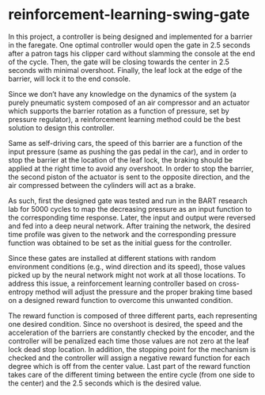 # reinforcement-learning-swing-gate

In this project, a controller is being designed and implemented for a barrier in the faregate. One optimal controller would open the gate in 2.5 seconds after a patron tags his clipper card without slamming the console at the end of the cycle. Then, the gate will be closing towards the center in 2.5 seconds with minimal overshoot. Finally, the leaf lock at the edge of the barrier, will lock it to the end console. 

Since we don’t have any knowledge on the dynamics of the system (a purely pneumatic system composed of an air compressor and an actuator which supports the barrier rotation as a function of pressure, set by pressure regulator), a reinforcement learning method could be the best solution to design this controller.

Same as self-driving cars, the speed of this barrier are a function of the input pressure (same as pushing the gas pedal in the car), and in order to stop the barrier at the location of the leaf lock, the braking should be applied at the right time to avoid any overshoot. In order to stop the barrier, the second piston of the actuator is sent to the opposite direction, and the air compressed between the cylinders will act as a brake.  

As such, first the designed gate was tested and run in the BART research lab for 5000 cycles to map the decreasing pressure as an input function to the corresponding time response. Later, the input and output were reversed and fed into a deep neural network. After training the network, the desired time profile was given to the network and the corresponding pressure function was obtained to be set as the initial guess for the controller.

Since these gates are installed at different stations with random environment conditions (e.g., wind direction and its speed), those values picked up by the neural network might not work at all those locations. To address this issue, a reinforcement learning controller based on cross-entropy method will adjust the pressure and the proper braking time based on a designed reward function to overcome this unwanted condition. 

The reward function is composed of three different parts, each representing one desired condition. Since no overshoot is desired, the speed and the acceleration of the barriers are constantly checked by the encoder, and the controller will be penalized each time those values are not zero at the leaf lock dead stop location. In addition, the stopping point for the mechanism is checked and the controller will assign a negative reward function for each degree which is off from the center value. Last part of the reward function takes care of the different timing between the entire cycle (from one side to the center) and the 2.5 seconds which is the desired value.        
